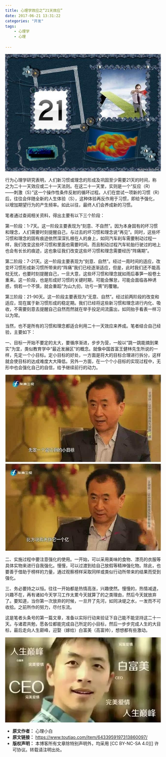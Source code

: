 ```yaml
---
title: 心理学效应之“21天效应”
date: 2017-06-21 13:31:22
categories: "开发"
tags:
	- 心理学
	- 心理

---
```


![心理学效应之“21天效应”][21]  


行为心理学研究表明，人们新习惯或理念的形成及巩固至少需要21天的时间，称之为二十一天效应或二十一天法则。在这二十一天里，实则是一个“反应（R）——刺激（S）”这一个操作性条件反射的循环过程。人们在尝试一项新的习惯（R）后，往往会伴随全新的人生体验（S），这种体验再反作用于习惯，即给予强化，以增加期望行为的产生频率。如此以往，最终人们会养成新的习惯。

笔者通过查阅相关资料，得出主要有以下三个阶段：

第一阶段：1-7天。这一阶段主要表现为“刻意、不自然”。因为本身固有的坏习惯和理念，人们需要时刻提醒自己，与过去的坏习惯和理念说“再见”。同时，这些坏习惯和理念的固有痕迹依然深深扎根在人的身上，如同汽车刹车需要制动过程一样，我们改变这些坏习惯和里面也需要时间。而且制动过程汽车轮胎行驶过的地上也会有长长的痕迹，这也象征我们改变这些坏习惯和理念需要经历“阵痛期”。

第二阶段：7-21天。这一阶段主要表现为“刻意、自然”。经过一周时间的适应，改变坏习惯形成新习惯所带来的“阵痛”我们已经逐渐适应，但是，此时我们还不能高枕无忧，也要时刻提醒自己，一旦大意，这些坏习惯和理念就如雨后春笋一般卷土重来。这一阶段，也是形成好习惯的关键时期，可能会懈怠，可能会面临各种诱惑，倘若一个不慎，就会重蹈“为山九仞，功亏一篑”的覆辙。

第三阶段：21-90天。这一阶段主要表现为“无意、自然”。经过前两阶段的改变和适应，现在属于新习惯形成的稳定期。我们已经将这些新习惯和理念进行内化、吸收，不需要刻意去提醒自己自然而然就在举手投足间流露出，如同抬手看表一样习以为常。

当然，也不是所有的习惯和理念都适合利用二十一天效应来养成。笔者结合自己经验，主要如下：

一、目标一开始不要定的太大，要循序渐进，步步为营，一般以“跳一跳能摘到果实”为宜，类似教育学中“最近发展区”的概念。就像中国首富王健林先生所说的一样，先定一个小目标。定小目标的好处，一方面是将大的目标合理进行拆分，这样就会使目标的达成难度大大降低。另外一方面，在一个个小目标的实现过程中，无形中也会强化自己的自信，给予继续前行的动力。

![心理学效应之“21天效应”][21 1]

二、实施过程中要注意强化的使用。一开始，可以采用美味的食物、漂亮的衣服等具体实物来进行自我强化。慢慢，可以过渡到给自己放假等精神强化物。除此，也要善于借助于榜样的力量，通过观察榜样采取同样或类似行动所带来的结果而受到强化。

三、务必要持之以恒。往往一开始都是热情高涨，兴趣使然。慢慢的，热情减退，兴趣不在，再有诸如今天学习工作太累今天就算了的之类理由，然后今天就放弃了。要知道，当你第一次放弃的时候，一旦开了先河，如同决堤之水，一发而不可收拾。之前所作的努力，尽付东流。

这是笔者头条号的第一篇文章，准备以实际行动来验证下自己能不能坚持这二十一天。与诸君共勉，愿各位都能完成自己所定的小目标，然后一步步完成人生的大目标，最后走向人生巅峰，迎娶（嫁给）白富美（高富帅），想想都有些激动。

![心理学效应之“21天效应”][21 2]


[21]: static/resources/crawler/BRZF-FYNI-ERBM.jpg
[21 1]: static/resources/crawler/YNQM-MV2A-EJ2M.jpg
[21 2]: static/resources/crawler/RBAZ-22ZU-N3AY.jpg
 *  **原文作者：** 心理小白
 *  **原文链接：** https://www.toutiao.com/item/6433959197313860097/
 *  **版权声明：** 本博客所有文章除特别声明外，均采用 [CC BY-NC-SA 4.0][] 许可协议。转载请注明出处。
